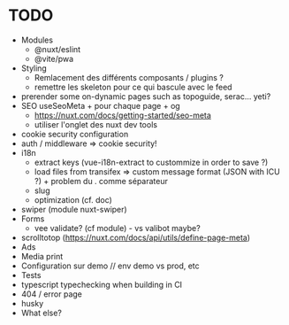 # TODO

* Modules
  * @nuxt/eslint
  * @vite/pwa
* Styling
  * Remlacement des différents composants / plugins ?
  * remettre les skeleton pour ce qui bascule avec le feed
* prerender some on-dynamic pages such as topoguide, serac... yeti?
* SEO useSeoMeta + pour chaque page + og
  * <https://nuxt.com/docs/getting-started/seo-meta>
  * utiliser l'onglet des nuxt dev tools
* cookie security configuration
* auth / middleware => cookie security!
* i18n
  * extract keys (vue-i18n-extract to custommize in order to save ?)
  * load files from transifex => custom message format (JSON with ICU ?) + problem du . comme séparateur
  * slug
  * optimization (cf. doc)
* swiper (module nuxt-swiper)
* Forms
  * vee validate? (cf module) - vs valibot maybe?
* scrolltotop (<https://nuxt.com/docs/api/utils/define-page-meta>)
* Ads
* Media print
* Configuration sur demo // env demo vs prod, etc
* Tests
* typescript typechecking when building in CI
* 404 / error page
* husky
* What else?
